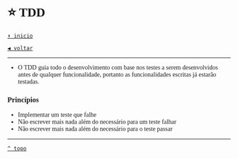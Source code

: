 <font face="Calibri">

# ⭐ TDD

[`⬆️ inicio`](../../../Readme.md)

[`◀️ voltar`](../../Readme.md)

---

+ O TDD guia todo o desenvolvimento com base nos testes a serem desenvolvidos antes de qualquer funcionalidade, portanto as funcionalidades escritas já estarão testadas.

### Princípios

+ Implementar um teste que falhe
+ Não escrever mais nada além do necessário para um teste falhar
+ Não escrever mais nada além do necessário para o teste passar

---

[`^ topo`](#⭐-tdd)
</font>
